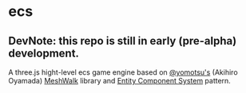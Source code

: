 # ecs
## DevNote: this repo is still in early (pre-alpha) development.
A three.js hight-level ecs game engine based on [@yomotsu's](https://github.com/yomotsu) (Akihiro Oyamada) [MeshWalk](https://github.com/yomotsu/meshwalk.js) library and [Entity Component System](https://github.com/legacy-entity/spec) pattern.
